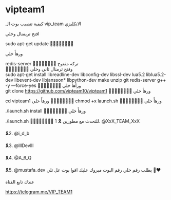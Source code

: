 # vipteam1
كيفية تنصيب بوت ال vip_team الانكليزي 


افتح تريمنال وخلي 

sudo apt-get update 
🔸➖🔹➖🔸➖🔹➖

ورهأَ خلي  

redis-server
🔸➖🔹➖🔸➖🔹➖
تركه مفتوح    
🔸➖🔹➖🔸➖🔹➖
وفتح ترمنال ثاني وخلي    
sudo apt-get install libreadline-dev libconfig-dev libssl-dev lua5.2 liblua5.2-dev libevent-dev libjansson* libpython-dev make unzip git redis-server g++ -y —force-yes
🔸➖🔹➖🔸➖🔹➖
ورأهأَ خلي  
git clone https://github.com/vipteam10/vipteam1
🔸➖🔹➖🔸➖🔹➖
ورهأ خلي    

cd vipteam1
ورهأَ خلي 
🔸➖🔹➖🔸➖🔹➖
chmod +x launch.sh
🔸➖🔹➖🔸➖🔹➖
ورهأَ خلي 

./launch.sh install
🔸➖🔹➖🔸➖🔹➖
ورهأَ خلي  

./launch.sh 
🔸➖🔹➖🔸➖🔹➖
للتحدث مع مطورين 
🎗 1. @XxX_TEAM_XxX 
 
🎗2. @i_d_b 
  
🎗3. @lIlDevlIl
 
🎗4. @A_6_Q

🎗5. @mustafa_dev
يطلب رقم خلي رقم البوت 
مبروك عليك اقوا بوت عل تلي 🌝❤️

عندك تابع القناة 

https://telegram.me/VIP_TEAM1
